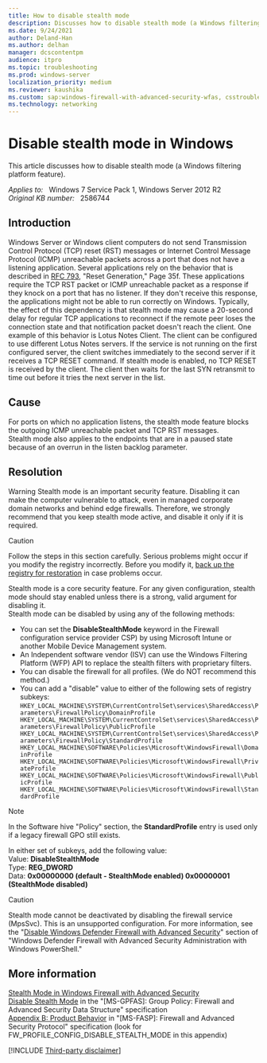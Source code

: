 ```yaml
---
title: How to disable stealth mode
description: Discusses how to disable stealth mode (a Windows filtering platform feature) for a given profile.
ms.date: 9/24/2021
author: Deland-Han
ms.author: delhan
manager: dcscontentpm
audience: itpro
ms.topic: troubleshooting
ms.prod: windows-server
localization_priority: medium
ms.reviewer: kaushika
ms.custom: sap:windows-firewall-with-advanced-security-wfas, csstroubleshoot
ms.technology: networking
---
```

# Disable stealth mode in Windows

This article discusses how to disable stealth mode (a Windows filtering platform feature).

_Applies to:_ &nbsp; Windows 7 Service Pack 1, Windows Server 2012 R2  
_Original KB number:_ &nbsp; 2586744

## Introduction

Windows Server or Windows client computers do not send Transmission Control Protocol (TCP) reset (RST) messages or Internet Control Message Protocol (ICMP) unreachable packets across a port that does not have a listening application.
Several applications rely on the behavior that is described in [RFC 793](https://tools.ietf.org/html/rfc793#section-3.4), "Reset Generation," Page 35f. These applications require the TCP RST packet or ICMP unreachable packet as a response if they knock on a port that has no listener. If they don't receive this response, the applications might not be able to run correctly on Windows.
Typically, the effect of this dependency is that stealth mode may cause a 20-second delay for regular TCP applications to reconnect if the remote peer loses the connection state and that notification packet doesn't reach the client.
One example of this behavior is Lotus Notes Client. The client can be configured to use different Lotus Notes servers. If the service is not running on the first configured server, the client switches immediately to the second server if it receives a TCP RESET command. If stealth mode is enabled, no TCP RESET is received by the client. The client then waits for the last SYN retransmit to time out before it tries the next server in the list.

## Cause

For ports on which no application listens, the stealth mode feature blocks the outgoing ICMP unreachable packet and TCP RST messages.  
Stealth mode also applies to the endpoints that are in a paused state because of an overrun in the listen backlog parameter.  

## Resolution

Warning
Stealth mode is an important security feature. Disabling it can make the computer vulnerable to attack, even in managed corporate domain networks and behind edge firewalls. Therefore, we strongly recommend that you keep stealth mode active, and disable it only if it is required.

> [!Caution]
> Follow the steps in this section carefully. Serious problems might occur if you modify the registry incorrectly. Before you modify it, [back up the registry for restoration](https://support.microsoft.com/help/322756) in case problems occur.  

Stealth mode is a core security feature. For any given configuration, stealth mode should stay enabled unless there is a strong, valid argument for disabling it.  
Stealth mode can be disabled by using any of the following methods:  

- You can set the **DisableStealthMode** keyword in the Firewall configuration service provider CSP) by using Microsoft Intune or another Mobile Device Management system.
- An Independent software vendor (ISV) can use the Windows Filtering Platform (WFP) API to replace the stealth filters with proprietary filters.
- You can disable the firewall for all profiles. (We do NOT recommend this method.)
- You can add a "disable" value to either of the following sets of registry subkeys:  `HKEY_LOCAL_MACHINE\SYSTEM\CurrentControlSet\services\SharedAccess\Parameters\FirewallPolicy\DomainProfile HKEY_LOCAL_MACHINE\SYSTEM\CurrentControlSet\services\SharedAccess\Parameters\FirewallPolicy\PublicProfile HKEY_LOCAL_MACHINE\SYSTEM\CurrentControlSet\services\SharedAccess\Parameters\FirewallPolicy\StandardProfile
HKEY_LOCAL_MACHINE\SOFTWARE\Policies\Microsoft\WindowsFirewall\DomainProfile HKEY_LOCAL_MACHINE\SOFTWARE\Policies\Microsoft\WindowsFirewall\PrivateProfile HKEY_LOCAL_MACHINE\SOFTWARE\Policies\Microsoft\WindowsFirewall\PublicProfile HKEY_LOCAL_MACHINE\SOFTWARE\Policies\Microsoft\WindowsFirewall\StandardProfile`  

> [!Note]
> In the Software hive "Policy" section, the **StandardProfile** entry is used only if a legacy firewall GPO still exists.  

In either set of subkeys, add the following value:  
Value: **DisableStealthMode**  
Type:  **REG_DWORD**  
Data: **0x00000000 (default - StealthMode enabled) 0x00000001 (StealthMode disabled)**  

> [!Caution]
> Stealth mode cannot be deactivated by disabling the firewall service (MpsSvc). This is an unsupported configuration. For more information, see the "[Disable Windows Defender Firewall with Advanced Security](/windows/security/threat-protection/windows-firewall/windows-firewall-with-advanced-security-administration-with-windows-powershell#disable-windows-defender-firewall-with-advanced-security)" section of "Windows Defender Firewall with Advanced Security Administration with Windows PowerShell."

## More information

[Stealth Mode in Windows Firewall with Advanced Security](/previous-versions/windows/it-pro/windows-server-2008-R2-and-2008/dd448557%28v=ws.10%29)  
[Disable Stealth Mode](/openspecs/windows_protocols/ms-gpfas/e0e681d3-0468-4796-b541-c5f9945041d8)  in the "[MS-GPFAS]: Group Policy: Firewall and Advanced Security Data Structure" specification  
[Appendix B: Product Behavior](/openspecs/windows_protocols/ms-fasp/1da2ee70-a6ae-4f76-b08f-fdc25c77d8a0) in "[MS-FASP]: Firewall and Advanced Security Protocol" specification (look for FW_PROFILE_CONFIG_DISABLE_STEALTH_MODE in this appendix)

[!INCLUDE [Third-party disclaimer](../../includes/third-party-disclaimer.md)]
